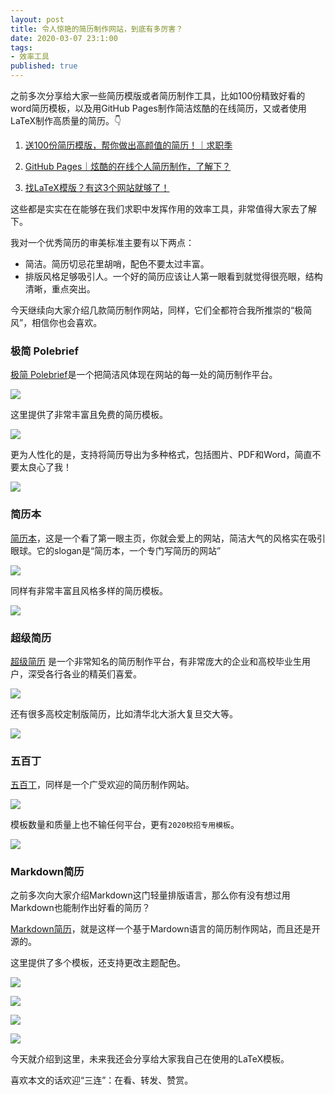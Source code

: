 ```yaml
---
layout: post
title: 令人惊艳的简历制作网站，到底有多厉害？
date: 2020-03-07 23:1:00
tags: 
- 效率工具
published: true
---
```


之前多次分享给大家一些简历模版或者简历制作工具，比如100份精致好看的word简历模板，以及用GitHub Pages制作简洁炫酷的在线简历，又或者使用LaTeX制作高质量的简历。👇

1. [送100份简历模版，帮你做出高颜值的简历！｜求职季](https://mp.weixin.qq.com/s/F_NPwB1KdiqAyGZHckZ2qw)

2. [GitHub Pages｜炫酷的在线个人简历制作，了解下？](https://mp.weixin.qq.com/s/ke3gvUDhvX5ivNE2rI28vw)
3. [找LaTeX模版？有这3个网站就够了！](https://mp.weixin.qq.com/s/NTWSyLinzrmmIbZNDf7LSA)

这些都是实实在在能够在我们求职中发挥作用的效率工具，非常值得大家去了解下。

我对一个优秀简历的审美标准主要有以下两点：

- 简洁。简历切忌花里胡哨，配色不要太过丰富。
- 排版风格足够吸引人。一个好的简历应该让人第一眼看到就觉得很亮眼，结构清晰，重点突出。

今天继续向大家介绍几款简历制作网站，同样，它们全都符合我所推崇的“极简风”，相信你也会喜欢。

### 极简 Polebrief

[极简 Polebrief](https://www.polebrief.com "极简 Polobrief")是一个把简洁风体现在网站的每一处的简历制作平台。


![](https://tva1.sinaimg.cn/large/00831rSTly1gclvp92dwhj31740q80wr.jpg)

这里提供了非常丰富且免费的简历模板。

![](https://tva1.sinaimg.cn/large/00831rSTly1gclvqionvtj31740q8af1.jpg)

更为人性化的是，支持将简历导出为多种格式，包括图片、PDF和Word，简直不要太良心了我！

![](https://tva1.sinaimg.cn/large/00831rSTly1gclvqsfchmj31740q8tcp.jpg)

### 简历本

[简历本](https://www.jianliben.com "简历本")，这是一个看了第一眼主页，你就会爱上的网站，简洁大气的风格实在吸引眼球。它的slogan是“简历本，一个专门写简历的网站”


![](https://tva1.sinaimg.cn/large/00831rSTly1gclvvunsy5j31740q8gq9.jpg)

同样有非常丰富且风格多样的简历模板。

![](https://tva1.sinaimg.cn/large/00831rSTly1gclvziehcuj31740q8q7k.jpg)

### 超级简历

[超级简历](https://www.wondercv.com "超级简历") 是一个非常知名的简历制作平台，有非常庞大的企业和高校毕业生用户，深受各行各业的精英们喜爱。


![](https://tva1.sinaimg.cn/large/00831rSTly1gclw2sf74bj31740q8dj9.jpg)

还有很多高校定制版简历，比如清华北大浙大复旦交大等。

![](https://tva1.sinaimg.cn/large/00831rSTly1gclw48ik1ij31740q8n1d.jpg)

### 五百丁

[五百丁](https://www.500d.me "五百丁")，同样是一个广受欢迎的简历制作网站。

![](https://tva1.sinaimg.cn/large/00831rSTly1gclw7ze356j31740q8434.jpg)

模板数量和质量上也不输任何平台，更有`2020校招专用模板`。

![](https://tva1.sinaimg.cn/large/00831rSTly1gclw98fi6gj31740q8jvb.jpg)

### Markdown简历

之前多次向大家介绍Markdown这门轻量排版语言，那么你有没有想过用Markdown也能制作出好看的简历？

[Markdown简历](https://resume.mdnice.com "Markdown简历")，就是这样一个基于Mardown语言的简历制作网站，而且还是开源的。

这里提供了多个模板，还支持更改主题配色。

![](https://tva1.sinaimg.cn/large/00831rSTly1gclwfjn4ehj31740q842z.jpg)

![](https://tva1.sinaimg.cn/large/00831rSTly1gclwg2hx3pj31740q842a.jpg)

![](https://tva1.sinaimg.cn/large/00831rSTly1gclwgc0zd1j31740q8aes.jpg)

![](https://tva1.sinaimg.cn/large/00831rSTly1gclwhpjg13j31740q878q.jpg)

今天就介绍到这里，未来我还会分享给大家我自己在使用的LaTeX模板。

喜欢本文的话欢迎“三连”：在看、转发、赞赏。

